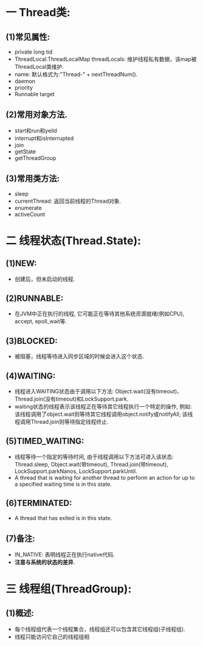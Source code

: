 # 一 Thread类:
## (1)常见属性:
- private long tid
- ThreadLocal.ThreadLocalMap threadLocals: 维护线程私有数据，该map被ThreadLocal类维护.
- name: 默认格式为:"Thread-" + nextThreadNum().
- daemon
- priority
- Runnable target

## (2)常用对象方法.
- start和run和yeild
- interrupt和isInterrupted
- join
- getState
- getThreadGroup

## (3)常用类方法:
- sleep
- currentThread: 返回当前线程的Thread对象.
- enumerate
- activeCount

# 二 线程状态(Thread.State):
## (1)NEW:
- 创建后，但未启动的线程.

## (2)RUNNABLE:
- 在JVM中正在执行的线程, 它可能正在等待其他系统资源就绪(例如CPU), accept, epoll_wait等.

## (3)BLOCKED:
- 被阻塞，线程等待进入同步区域的时候会进入这个状态.

## (4)WAITING:
- 线程进入WAITING状态由于调用以下方法: Object.wait(没有timeout)、Thread.join(没有timeout)和LockSupport.park.
- waiting状态的线程表示该线程正在等待其它线程执行一个特定的操作, 例如: 该线程调用了object.wait则等待其它线程调用object.notify或notifyAll; 该线程调用Thread.join则等待指定线程终止.

## (5)TIMED_WAITING:
- 线程等待一个指定的等待时间, 由于线程调用以下方法可进入该状态: Thread.sleep, Object.wait(带timeout), Thread.join(带timeout), LockSupport.parkNanos, LockSupport.parkUntil.
- A thread that is waiting for another thread to perform an action for up to a specified waiting time is in this state.

## (6)TERMINATED:
- A thread that has exited is in this state.

## (7)备注:
- IN_NATIVE: 表明线程正在执行native代码.
- **注意与系统的状态的差异**.

# 三 线程组(ThreadGroup):
## (1)概述:
- 每个线程组代表一个线程集合，线程组还可以包含其它线程组(子线程组).
- 线程只能访问它自己的线程组相
